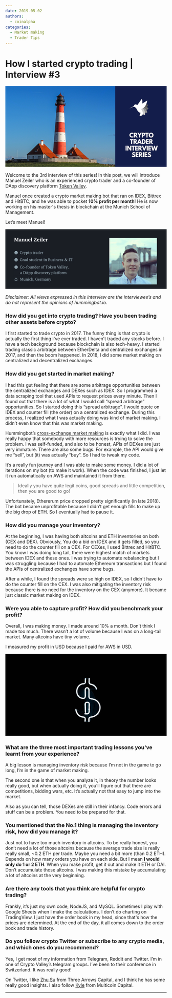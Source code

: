 ```yaml
---
date: 2019-05-02
authors:
  - coinalpha
categories:
  - Market making
  - Trader Tips 
---
```



# How I started crypto trading | Interview #3

![cover](cover.png)


Welcome to the 3rd interview of this series! In this post, we will introduce Manuel Zeiler who is an experienced crypto trader and a co-founder of DApp discovery platform [Token Valley](https://www.tokenvalley.com/).

Manuel once created a crypto market making bot that ran on IDEX, Bittrex and HitBTC, and he was able to pocket **10% profit per month**! He is now working on his master's thesis in blockchain at the Munich School of Management.

Let’s meet Manuel!

![Manuel Zeiler](./image1.png)

*Disclaimer: All views expressed in this interview are the interviewee’s and do not represent the opinions of hummingbot.io.*

### How did you get into crypto trading? Have you been trading other assets before crypto?

I first started to trade crypto in 2017. The funny thing is that crypto is actually the first thing I've ever traded. I haven’t traded any stocks before. I have a tech background because blockchain is also tech-heavy. I started trading classic arbitrage between EtherDelta and centralized exchanges in 2017, and then the boom happened. In 2018, I did some market making on centralized and decentralized exchanges.

<!-- more -->

### How did you get started in market making?

I had this gut feeling that there are some arbitrage opportunities between the centralized exchanges and DEXes such as IDEX. So I programmed a data scraping tool that used APIs to request prices every minute. Then I found out that there is a lot of what I would call “spread arbitrage” opportunities. So I started doing this “spread arbitrage”. I would quote on IDEX and counter fill (the order) on a centralized exchange. During this process, I realized what I was actually doing was kind of market making. I didn’t even know that this was market making.

Hummingbot’s [cross-exchange market making](../../../strategies/cross-exchange-market-making.md) is exactly what I did. I was really happy that somebody with more resources is trying to solve the problem. I was self-funded, and also to be honest, APIs of DEXes are just very immature. There are also some bugs. For example, the API would give me “sell”, but (it) was actually “buy”. So I had to tweak my code.

It’s a really fun journey and I was able to make some money. I did a lot of iterations on my bot (to make it work). When the code was finished, I just let it run automatically on AWS and maintained it from there.

> Ideally you have quite legit coins, good spreads and little competition, then you are good to go!

Unfortunately, Ethererum price dropped pretty significantly (in late 2018). The bot became unprofitable because I didn’t get enough fills to make up the big drop of ETH. So I eventually had to pause it.

### How did you manage your inventory?

At the beginning, I was having both altcoins and ETH inventories on both (CEX and DEX). Obviously, You do a bid on IDEX and it gets filled, so you need to do the counter fill on a CEX. For CEXes, I used Bittrex and HitBTC. You know I was doing long tail, there were highest match of markets between IDEX and these ones. I was trying to automate rebalancing but I was struggling because I had to automate Ethereum transactions but I found the APIs of centralized exchanges have some bugs.

After a while, I found the spreads were so high on IDEX, so I didn't have to do the counter fill on the CEX. I was also mitigating the inventory risk because there is no need for the inventory on the CEX (anymore). It became just classic market making on IDEX.

### Were you able to capture profit? How did you benchmark your profit?

Overall, I was making money. I made around 10% a month. Don’t think I made too much. There wasn’t a lot of volume because I was on a long-tail market. Many altcoins have tiny volume.

I measured my profit in USD because I paid for AWS in USD.

![Image](./image2.jpeg)

### What are the three most important trading lessons you've learnt from your experience?

A big lesson is managing inventory risk because I’m not in the game to go long, I’m in the game of market making.

The second one is that when you analyze it, in theory the number looks really good, but when actually doing it, you’ll figure out that there are competitions, bidding wars, etc. It’s actually not that easy to jump into the market.

Also as you can tell, those DEXes are still in their infancy. Code errors and stuff can be a problem. You need to be prepared for that.

### You mentioned that the No.1 thing is managing the inventory risk, how did you manage it?

Just not to have too much inventory in altcoins. To be really honest, you don’t need a lot of those altcoins because the average trade size is really really small, ~0.2 ETH per trade. Maybe you need a bit more (than 0.2 ETH). Depends on how many orders you have on each side. But I mean **I would only do 1 or 2 ETH**. When you make profit, get it out and make it ETH or DAI. Don’t accumulate those altcoins. I was making this mistake by accumulating a lot of altcoins at the very beginning.

### Are there any tools that you think are helpful for crypto trading?

Frankly, it’s just my own code, NodeJS, and MySQL. Sometimes I play with Google Sheets when I make the calculations. I don’t do charting on TradingView. I just have the order book in my head, since that's how the prices are determined. At the end of the day, it all comes down to the order book and trade history.

### Do you follow crypto Twitter or subscribe to any crypto media, and which ones do you recommend?

Yes, I get most of my information from Telegram, Reddit and Twitter. I’m in one of Crypto Valley’s telegram groups. I’ve been to their conference in Switzerland. It was really good!

On Twitter, I like [Zhu Su](https://twitter.com/zhusu) from Three Arrows Capital, and I think he has some really good insights. I also follow [Kyle](https://twitter.com/kylesamani) from Multicoin Capital.

---